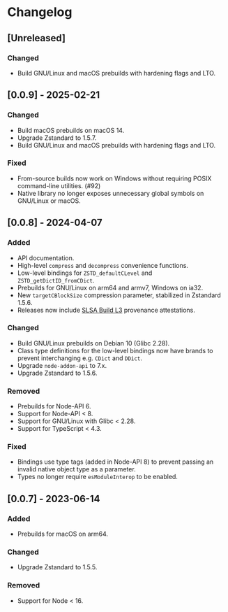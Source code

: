 # Changelog

## [Unreleased]

### Changed

- Build GNU/Linux and macOS prebuilds with hardening flags and LTO.

## [0.0.9] - 2025-02-21

### Changed

- Build macOS prebuilds on macOS 14.
- Upgrade Zstandard to 1.5.7.
- Build GNU/Linux and macOS prebuilds with hardening flags and LTO.

### Fixed

- From-source builds now work on Windows without requiring POSIX command-line utilities. (#92)
- Native library no longer exposes unnecessary global symbols on GNU/Linux or macOS.

## [0.0.8] - 2024-04-07

### Added

- API documentation.
- High-level `compress` and `decompress` convenience functions.
- Low-level bindings for `ZSTD_defaultCLevel` and `ZSTD_getDictID_fromCDict`.
- Prebuilds for GNU/Linux on arm64 and armv7, Windows on ia32.
- New `targetCBlockSize` compression parameter, stabilized in Zstandard 1.5.6.
- Releases now include [SLSA Build L3](https://slsa.dev/spec/v1.0/levels#build-l3) provenance attestations.

### Changed

- Build GNU/Linux prebuilds on Debian 10 (Glibc 2.28).
- Class type definitions for the low-level bindings now have brands to prevent interchanging e.g. `CDict` and `DDict`.
- Upgrade `node-addon-api` to 7.x.
- Upgrade Zstandard to 1.5.6.

### Removed

- Prebuilds for Node-API 6.
- Support for Node-API < 8.
- Support for GNU/Linux with Glibc < 2.28.
- Support for TypeScript < 4.3.

### Fixed

- Bindings use type tags (added in Node-API 8) to prevent passing an invalid native object type as a parameter.
- Types no longer require `esModuleInterop` to be enabled.

## [0.0.7] - 2023-06-14

### Added

- Prebuilds for macOS on arm64.

### Changed

- Upgrade Zstandard to 1.5.5.

### Removed

- Support for Node < 16.
